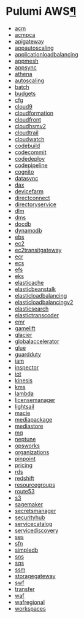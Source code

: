 <div class="section" id="pulumi-aws">
<h1>Pulumi AWS<a class="headerlink" href="#pulumi-aws" title="Permalink to this headline">¶</a></h1>
<div class="toctree-wrapper compound">
<ul>
<li class="toctree-l1"><a class="reference internal" href="acm/">acm</a></li>
<li class="toctree-l1"><a class="reference internal" href="acmpca/">acmpca</a></li>
<li class="toctree-l1"><a class="reference internal" href="apigateway/">apigateway</a></li>
<li class="toctree-l1"><a class="reference internal" href="appautoscaling/">appautoscaling</a></li>
<li class="toctree-l1"><a class="reference internal" href="applicationloadbalancing/">applicationloadbalancing</a></li>
<li class="toctree-l1"><a class="reference internal" href="appmesh/">appmesh</a></li>
<li class="toctree-l1"><a class="reference internal" href="appsync/">appsync</a></li>
<li class="toctree-l1"><a class="reference internal" href="athena/">athena</a></li>
<li class="toctree-l1"><a class="reference internal" href="autoscaling/">autoscaling</a></li>
<li class="toctree-l1"><a class="reference internal" href="batch/">batch</a></li>
<li class="toctree-l1"><a class="reference internal" href="budgets/">budgets</a></li>
<li class="toctree-l1"><a class="reference internal" href="cfg/">cfg</a></li>
<li class="toctree-l1"><a class="reference internal" href="cloud9/">cloud9</a></li>
<li class="toctree-l1"><a class="reference internal" href="cloudformation/">cloudformation</a></li>
<li class="toctree-l1"><a class="reference internal" href="cloudfront/">cloudfront</a></li>
<li class="toctree-l1"><a class="reference internal" href="cloudhsmv2/">cloudhsmv2</a></li>
<li class="toctree-l1"><a class="reference internal" href="cloudtrail/">cloudtrail</a></li>
<li class="toctree-l1"><a class="reference internal" href="cloudwatch/">cloudwatch</a></li>
<li class="toctree-l1"><a class="reference internal" href="codebuild/">codebuild</a></li>
<li class="toctree-l1"><a class="reference internal" href="codecommit/">codecommit</a></li>
<li class="toctree-l1"><a class="reference internal" href="codedeploy/">codedeploy</a></li>
<li class="toctree-l1"><a class="reference internal" href="codepipeline/">codepipeline</a></li>
<li class="toctree-l1"><a class="reference internal" href="cognito/">cognito</a></li>
<li class="toctree-l1"><a class="reference internal" href="datasync/">datasync</a></li>
<li class="toctree-l1"><a class="reference internal" href="dax/">dax</a></li>
<li class="toctree-l1"><a class="reference internal" href="devicefarm/">devicefarm</a></li>
<li class="toctree-l1"><a class="reference internal" href="directconnect/">directconnect</a></li>
<li class="toctree-l1"><a class="reference internal" href="directoryservice/">directoryservice</a></li>
<li class="toctree-l1"><a class="reference internal" href="dlm/">dlm</a></li>
<li class="toctree-l1"><a class="reference internal" href="dms/">dms</a></li>
<li class="toctree-l1"><a class="reference internal" href="docdb/">docdb</a></li>
<li class="toctree-l1"><a class="reference internal" href="dynamodb/">dynamodb</a></li>
<li class="toctree-l1"><a class="reference internal" href="ebs/">ebs</a></li>
<li class="toctree-l1"><a class="reference internal" href="ec2/">ec2</a></li>
<li class="toctree-l1"><a class="reference internal" href="ec2transitgateway/">ec2transitgateway</a></li>
<li class="toctree-l1"><a class="reference internal" href="ecr/">ecr</a></li>
<li class="toctree-l1"><a class="reference internal" href="ecs/">ecs</a></li>
<li class="toctree-l1"><a class="reference internal" href="efs/">efs</a></li>
<li class="toctree-l1"><a class="reference internal" href="eks/">eks</a></li>
<li class="toctree-l1"><a class="reference internal" href="elasticache/">elasticache</a></li>
<li class="toctree-l1"><a class="reference internal" href="elasticbeanstalk/">elasticbeanstalk</a></li>
<li class="toctree-l1"><a class="reference internal" href="elasticloadbalancing/">elasticloadbalancing</a></li>
<li class="toctree-l1"><a class="reference internal" href="elasticloadbalancingv2/">elasticloadbalancingv2</a></li>
<li class="toctree-l1"><a class="reference internal" href="elasticsearch/">elasticsearch</a></li>
<li class="toctree-l1"><a class="reference internal" href="elastictranscoder/">elastictranscoder</a></li>
<li class="toctree-l1"><a class="reference internal" href="emr/">emr</a></li>
<li class="toctree-l1"><a class="reference internal" href="gamelift/">gamelift</a></li>
<li class="toctree-l1"><a class="reference internal" href="glacier/">glacier</a></li>
<li class="toctree-l1"><a class="reference internal" href="globalaccelerator/">globalaccelerator</a></li>
<li class="toctree-l1"><a class="reference internal" href="glue/">glue</a></li>
<li class="toctree-l1"><a class="reference internal" href="guardduty/">guardduty</a></li>
<li class="toctree-l1"><a class="reference internal" href="iam/">iam</a></li>
<li class="toctree-l1"><a class="reference internal" href="inspector/">inspector</a></li>
<li class="toctree-l1"><a class="reference internal" href="iot/">iot</a></li>
<li class="toctree-l1"><a class="reference internal" href="kinesis/">kinesis</a></li>
<li class="toctree-l1"><a class="reference internal" href="kms/">kms</a></li>
<li class="toctree-l1"><a class="reference internal" href="lambda/">lambda</a></li>
<li class="toctree-l1"><a class="reference internal" href="licensemanager/">licensemanager</a></li>
<li class="toctree-l1"><a class="reference internal" href="lightsail/">lightsail</a></li>
<li class="toctree-l1"><a class="reference internal" href="macie/">macie</a></li>
<li class="toctree-l1"><a class="reference internal" href="mediapackage/">mediapackage</a></li>
<li class="toctree-l1"><a class="reference internal" href="mediastore/">mediastore</a></li>
<li class="toctree-l1"><a class="reference internal" href="mq/">mq</a></li>
<li class="toctree-l1"><a class="reference internal" href="neptune/">neptune</a></li>
<li class="toctree-l1"><a class="reference internal" href="opsworks/">opsworks</a></li>
<li class="toctree-l1"><a class="reference internal" href="organizations/">organizations</a></li>
<li class="toctree-l1"><a class="reference internal" href="pinpoint/">pinpoint</a></li>
<li class="toctree-l1"><a class="reference internal" href="pricing/">pricing</a></li>
<li class="toctree-l1"><a class="reference internal" href="rds/">rds</a></li>
<li class="toctree-l1"><a class="reference internal" href="redshift/">redshift</a></li>
<li class="toctree-l1"><a class="reference internal" href="resourcegroups/">resourcegroups</a></li>
<li class="toctree-l1"><a class="reference internal" href="route53/">route53</a></li>
<li class="toctree-l1"><a class="reference internal" href="s3/">s3</a></li>
<li class="toctree-l1"><a class="reference internal" href="sagemaker/">sagemaker</a></li>
<li class="toctree-l1"><a class="reference internal" href="secretsmanager/">secretsmanager</a></li>
<li class="toctree-l1"><a class="reference internal" href="securityhub/">securityhub</a></li>
<li class="toctree-l1"><a class="reference internal" href="servicecatalog/">servicecatalog</a></li>
<li class="toctree-l1"><a class="reference internal" href="servicediscovery/">servicediscovery</a></li>
<li class="toctree-l1"><a class="reference internal" href="ses/">ses</a></li>
<li class="toctree-l1"><a class="reference internal" href="sfn/">sfn</a></li>
<li class="toctree-l1"><a class="reference internal" href="simpledb/">simpledb</a></li>
<li class="toctree-l1"><a class="reference internal" href="sns/">sns</a></li>
<li class="toctree-l1"><a class="reference internal" href="sqs/">sqs</a></li>
<li class="toctree-l1"><a class="reference internal" href="ssm/">ssm</a></li>
<li class="toctree-l1"><a class="reference internal" href="storagegateway/">storagegateway</a></li>
<li class="toctree-l1"><a class="reference internal" href="swf/">swf</a></li>
<li class="toctree-l1"><a class="reference internal" href="transfer/">transfer</a></li>
<li class="toctree-l1"><a class="reference internal" href="waf/">waf</a></li>
<li class="toctree-l1"><a class="reference internal" href="wafregional/">wafregional</a></li>
<li class="toctree-l1"><a class="reference internal" href="workspaces/">workspaces</a></li>
</ul>
</div>
</div>
